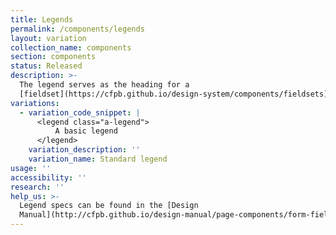```yaml
---
title: Legends
permalink: /components/legends
layout: variation
collection_name: components
section: components
status: Released
description: >-
  The legend serves as the heading for a
  [fieldset](https://cfpb.github.io/design-system/components/fieldsets).
variations:
  - variation_code_snippet: |
      <legend class="a-legend">
          A basic legend
      </legend>
    variation_description: ''
    variation_name: Standard legend
usage: ''
accessibility: ''
research: ''
help_us: >-
  Legend specs can be found in the [Design
  Manual](http://cfpb.github.io/design-manual/page-components/form-fields.html#legend).
---
```


